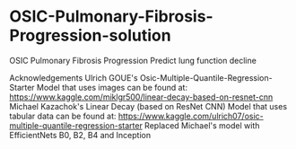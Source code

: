 # OSIC-Pulmonary-Fibrosis-Progression-solution

OSIC Pulmonary Fibrosis Progression
Predict lung function decline


Acknowledgements
Ulrich GOUE's Osic-Multiple-Quantile-Regression-Starter
Model that uses images can be found at: https://www.kaggle.com/miklgr500/linear-decay-based-on-resnet-cnn
Michael Kazachok's Linear Decay (based on ResNet CNN)
Model that uses tabular data can be found at: https://www.kaggle.com/ulrich07/osic-multiple-quantile-regression-starter
Replaced Michael's model with EfficientNets B0, B2, B4 and Inception
